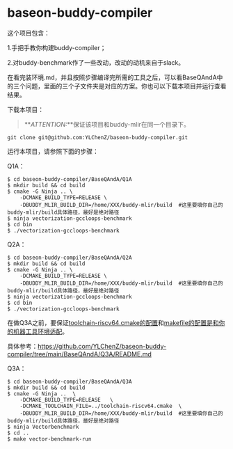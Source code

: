 # baseon-buddy-compiler
这个项目包含：

1.手把手教你构建buddy-compiler；

2.对buddy-benchmark作了一些改动，改动的动机来自于slack。

在看完装环境.md，并且按照步骤编译完所需的工具之后，可以看BaseQAndA中的三个问题，里面的三个子文件夹是对应的方案。你也可以下载本项目并运行查看结果。

下载本项目：

> **_ATTENTION:_**保证该项目和buddy-mlir在同一个目录下。

```
git clone git@github.com:YLChenZ/baseon-buddy-compiler.git
```
运行本项目，请参照下面的步骤：

Q1A：
```
$ cd baseon-buddy-compiler/BaseQAndA/Q1A
$ mkdir build && cd build
$ cmake -G Ninja .. \
    -DCMAKE_BUILD_TYPE=RELEASE \
    -DBUDDY_MLIR_BUILD_DIR=/home/XXX/buddy-mlir/build  #这里要填你自己的buddy-mlir/build具体路径，最好是绝对路径
$ ninja vectorization-gccloops-benchmark
$ cd bin
$ ./vectorization-gccloops-benchmark
```

Q2A：
```
$ cd baseon-buddy-compiler/BaseQAndA/Q2A
$ mkdir build && cd build
$ cmake -G Ninja .. \
    -DCMAKE_BUILD_TYPE=RELEASE \
    -DBUDDY_MLIR_BUILD_DIR=/home/XXX/buddy-mlir/build  #这里要填你自己的buddy-mlir/build具体路径，最好是绝对路径
$ ninja vectorization-gccloops-benchmark
$ cd bin
$ ./vectorization-gccloops-benchmark
```

在做Q3A之前，要保证[toolchain-riscv64.cmake的配置](https://github.com/YLChenZ/baseon-buddy-compiler/blob/main/BaseQAndA/Q3A/README.md#%E9%92%88%E5%AF%B9risc-v%E6%88%91%E5%8D%95%E7%8B%AC%E5%86%99%E4%BA%86%E4%B8%80%E4%B8%AA%E6%96%87%E4%BB%B6toolchain-riscv64cmake%E6%9D%A5%E6%8C%87%E5%AE%9A%E7%BC%96%E8%AF%91%E5%B7%A5%E5%85%B7%E9%93%BE)和[makefile的配置是和你的机器工具环境适配](https://github.com/YLChenZ/baseon-buddy-compiler/tree/main/BaseQAndA/Q3A#%E6%9C%80%E5%90%8E%E9%87%87%E7%94%A8qemu%E6%9D%A5%E6%A8%A1%E6%8B%9F%E6%89%A7%E8%A1%8C%E5%BE%97%E5%88%B0%E7%9A%84vectorbenchmark)。

具体参考：https://github.com/YLChenZ/baseon-buddy-compiler/tree/main/BaseQAndA/Q3A/README.md

Q3A：
```
$ cd baseon-buddy-compiler/BaseQAndA/Q3A
$ mkdir build && cd build
$ cmake -G Ninja ..  \
    -DCMAKE_BUILD_TYPE=RELEASE   \
    -DCMAKE_TOOLCHAIN_FILE=../toolchain-riscv64.cmake  \
    -DBUDDY_MLIR_BUILD_DIR=/home/XXX/buddy-mlir/build  #这里要填你自己的buddy-mlir/build具体路径，最好是绝对路径
$ ninja Vectorbenchmark
$ cd ..
$ make vector-benchmark-run
```


